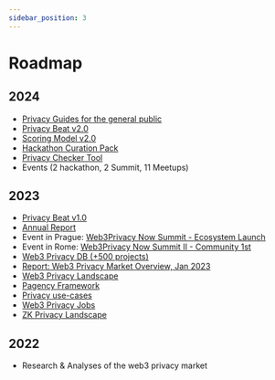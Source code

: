 ```yaml
---
sidebar_position: 3
---
```


# Roadmap

## 2024
- [Privacy Guides for the general public](https://github.com/web3privacy/grants/blob/main/README.md#-privacy-guides)
- [Privacy Beat v2.0](https://github.com/web3privacy/grants/blob/main/README.md#-privacy-beat)
- [Scoring Model v2.0](https://github.com/web3privacy/grants/blob/main/README.md#-privacy-beat)
- [Hackathon Curation Pack](https://github.com/web3privacy/grants/blob/main/README.md#-hackathon-curation-pack)
- [Privacy Checker Tool](https://github.com/web3privacy/grants/blob/main/README.md#-privacy-checker-tool)
- Events (2 hackathon, 2 Summit, 11 Meetups)

## 2023
- [Privacy Beat v1.0](https://github.com/web3privacy/grants/blob/main/README.md#-privacy-beat)
- [Annual Report](https://github.com/web3privacy/grants/blob/main/README.md#-privacy-annual-report-2023)
- Event in Prague: [Web3Privacy Now Summit - Ecosystem Launch](https://mirror.xyz/0x0f1F3DAf416B74DB3DE55Eb4D7513a80F4841073/_ykJ2VOcRrH720OZTy0tT1kjrgP5kdc0Vykb0VVle0w)
- Event in Rome: [Web3Privacy Now Summit II - Community 1st](https://mirror.xyz/0x0f1F3DAf416B74DB3DE55Eb4D7513a80F4841073/bzv735Bc1zak7Yi-NcxWavMQKgt2ANXQtpkrSp8Xg3o)
- [Web3 Privacy DB (+500 projects)](https://web3privacy.info/)
- [Report: Web3 Privacy Market Overview, Jan 2023](https://github.com/web3privacy/web3privacy/blob/main/Market%20overview/Web3privacy%20landscape%20(jan%202023).jpg)
- [Web3 Privacy Landscape](https://github.com/web3privacy/web3privacy/blob/main/Market%20overview/Web3privacy%20landscape%20(jan%202023).jpg)
- [Pagency Framework](https://github.com/web3privacy/web3privacy/tree/main/Pagency)
- [Privacy use-cases](https://github.com/web3privacy/web3privacy/blob/main/Use-cases.md)
- [Web3 Privacy Jobs ](https://docs.google.com/spreadsheets/d/1dN6bIWyOh01Dl-y1iZh-1TASZxKUefD098BUALcnUb8/edit#gid=0)
- [ZK Privacy Landscape](https://github.com/web3privacy/web3privacy/tree/main/ZKprivacylandscape)

## 2022
- Research & Analyses of the web3 privacy market
